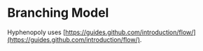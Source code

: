 # Branching Model

Hyphenopoly uses [https://guides.github.com/introduction/flow/](https://guides.github.com/introduction/flow/).